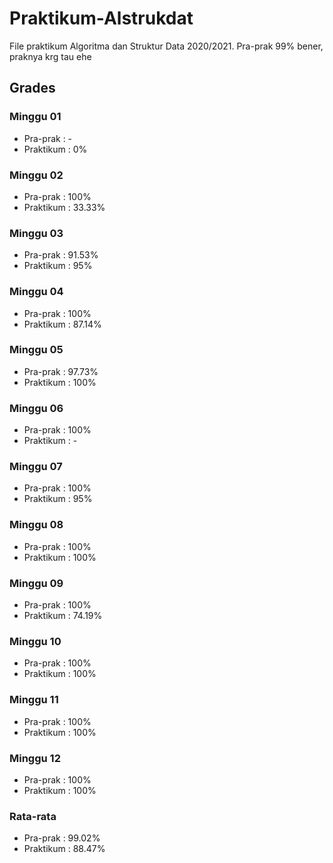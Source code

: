 # Praktikum-Alstrukdat
File praktikum Algoritma dan Struktur Data 2020/2021. Pra-prak 99% bener, praknya krg tau ehe

## Grades
### Minggu 01
* Pra-prak  : -
* Praktikum : 0%

### Minggu 02
* Pra-prak  : 100%
* Praktikum : 33.33%

### Minggu 03
* Pra-prak  : 91.53%
* Praktikum : 95%

### Minggu 04
* Pra-prak  : 100%
* Praktikum : 87.14%

### Minggu 05
* Pra-prak  : 97.73%
* Praktikum : 100%

### Minggu 06
* Pra-prak  : 100%
* Praktikum : -

### Minggu 07
* Pra-prak  : 100%
* Praktikum : 95%

### Minggu 08
* Pra-prak  : 100%
* Praktikum : 100%

### Minggu 09
* Pra-prak  : 100%
* Praktikum : 74.19%

### Minggu 10
* Pra-prak  : 100%
* Praktikum : 100%

### Minggu 11
* Pra-prak  : 100%
* Praktikum : 100%

### Minggu 12
* Pra-prak  : 100%
* Praktikum : 100%

### Rata-rata
* Pra-prak  : 99.02%
* Praktikum : 88.47%